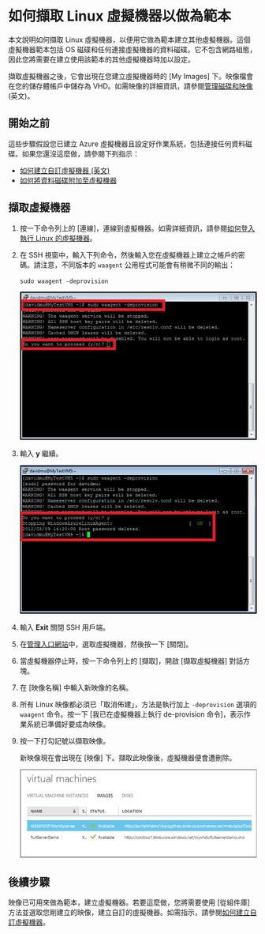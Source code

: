 <properties linkid="manage-linux-howto-capture-an-image" urlDisplayName="Capture an image" pageTitle="Capture an image of a virtual machine running Linux" metaKeywords="Azure Linux vm, Linux vm" description="Learn how to capture an image of an Azure virtual machine (VM) running Linux. " metaCanonical="" services="virtual-machines" documentationCenter="" title="How to Capture an Image of a Virtual Machine Running Linux" authors="kathydav" solutions="" manager="timlt" editor="tysonn" />

<tags ms.service="virtual-machines" ms.workload="infrastructure-services" ms.tgt_pltfrm="vm-linux" ms.devlang="na" ms.topic="article" ms.date="01/01/1900" ms.author="kathydav"></tags>

# 如何擷取 Linux 虛擬機器以做為範本

本文說明如何擷取 Linux 虛擬機器，以便用它做為範本建立其他虛擬機器。這個虛擬機器範本包括 OS 磁碟和任何連接虛擬機器的資料磁碟。它不包含網路組態，因此您將需要在建立使用該範本的其他虛擬機器時加以設定。

擷取虛擬機器之後，它會出現在您建立虛擬機器時的 [My Images] 下。映像檔會在您的儲存體帳戶中儲存為 VHD。如需映像的詳細資訊，請參閱[管理磁碟和映像][] (英文)。

## 開始之前

這些步驟假設您已建立 Azure 虛擬機器且設定好作業系統，包括連接任何資料磁碟。如果您還沒這麼做，請參閱下列指示：

-   [如何建立自訂虛擬機器 (英文)][]
-   [如何將資料磁碟附加至虛擬機器][]

## 擷取虛擬機器

1.  按一下命令列上的 [連線]，連線到虛擬機器。如需詳細資訊，請參閱[如何登入執行 Linux 的虛擬機器][]。

2.  在 SSH 視窗中，輸入下列命令，然後輸入您在虛擬機器上建立之帳戶的密碼。請注意，不同版本的 `waagent` 公用程式可能會有稍微不同的輸出：

    `sudo waagent -deprovision`

    ![Deprovision the virtual machine][]

3.  輸入 **y** 繼續。

    ![Deprovision of virtual machine successful][]

4.  輸入 **Exit** 關閉 SSH 用戶端。

5.  在[管理入口網站][]中，選取虛擬機器，然後按一下 [關閉]。

6.  當虛擬機器停止時，按一下命令列上的 [擷取]，開啟 [擷取虛擬機器] 對話方塊。

7.  在 [映像名稱] 中輸入新映像的名稱。

8.  所有 Linux 映像都必須已「取消佈建」，方法是執行加上 `-deprovision` 選項的 `waagent` 命令。按一下 [我已在虛擬機器上執行 de-provision 命令]，表示作業系統已準備好要成為映像。

9.  按一下打勾記號以擷取映像。

    新映像現在會出現在 [映像] 下。擷取此映像後，虛擬機器便會遭刪除。

    ![Image capture successful][]

## 後續步驟

映像已可用來做為範本，建立虛擬機器。若要這麼做，您將需要使用 [從組件庫] 方法並選取您剛建立的映像，建立自訂的虛擬機器。如需指示，請參閱[如何建立自訂虛擬機器][如何建立自訂虛擬機器 (英文)]。

  [管理磁碟和映像]: http://go.microsoft.com/fwlink/p/?LinkId=397536
  [如何建立自訂虛擬機器 (英文)]: ../virtual-machines-create-custom/
  [如何將資料磁碟附加至虛擬機器]: ../storage-windows-attach-disk/
  [如何登入執行 Linux 的虛擬機器]: ../virtual-machines-linux-how-to-log-on
  [Deprovision the virtual machine]: ./media/virtual-machines-linux-capture-image/LinuxDeprovision.png
  [Deprovision of virtual machine successful]: ./media/virtual-machines-linux-capture-image/LinuxDeprovision2.png
  [管理入口網站]: http://manage.windowsazure.com
  [Image capture successful]: ./media/virtual-machines-linux-capture-image/VMCapturedImageAvailable.png
